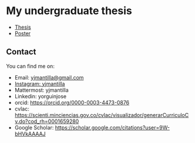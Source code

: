 # My undergraduate thesis

- [Thesis](https://drive.google.com/file/d/1DBxdYuWOrBxcHbKUoenyRB_PmI1DhNZd/view?usp=sharing)
- [Poster](https://drive.google.com/file/d/101WYuxuXvG0Cwg2o5RXyUwi5HP9nTap5/view?usp=sharing)


## Contact

You can find me on:

- Email: yjmantilla@gmail.com
- [Instagram: yjmantilla](https://www.instagram.com/yjmantilla/)
- Mattermost: yjmantilla
- Linkedin: yorguinjose
- orcid: https://orcid.org/0000-0003-4473-0876
- cvlac: https://scienti.minciencias.gov.co/cvlac/visualizador/generarCurriculoCv.do?cod_rh=0001659280
- Google Scholar: https://scholar.google.com/citations?user=9W-bHVkAAAAJ

